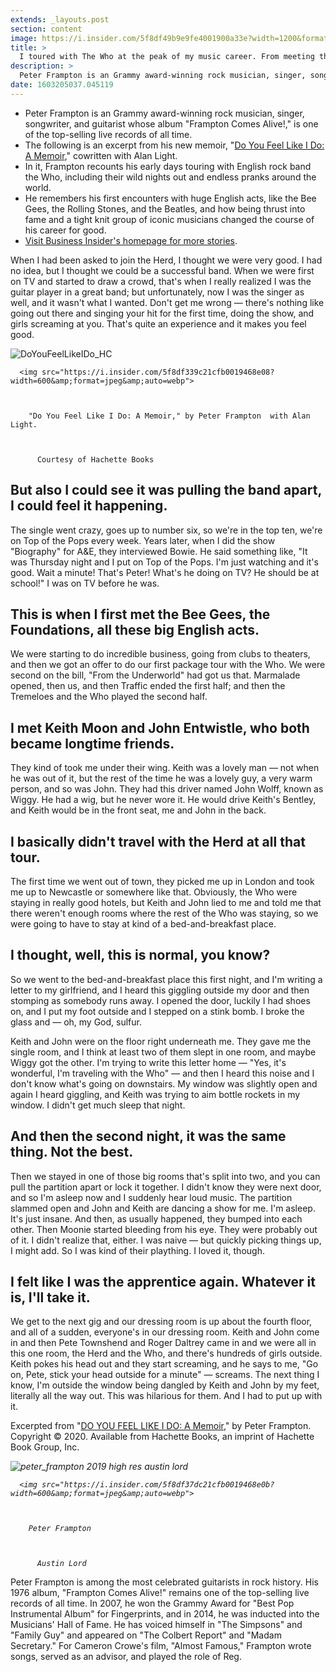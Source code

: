 ```yaml
--- 
extends: _layouts.post 
section: content 
image: https://i.insider.com/5f8df49b9e9fe4001900a33e?width=1200&format=jpeg 
title: > 
  I toured with The Who at the peak of my music career. From meeting the Bee Gees to sulfur stink bombs outside my hotel room, here's what it was like. 
description: > 
  Peter Frampton is an Grammy award-winning rock musician, singer, songwriter, and guitarist whose album "Frampton Comes Alive!," is one of the top-selling live records of all time."Do You Feel Like I Do: A Memoir," by Peter Frampton with Alan Light.That's Peter!The next thing I know, I'm outside the window being dangled by Keith and John by my feet, literally all the way out.Excerpted from "DO YOU FEEL LIKE I DO: A Memoir," by Peter Frampton. 
date: 1603205037.045119 
--- 
```

<div><ul class="summary-list">
<li>Peter Frampton is an Grammy award-winning rock musician, singer, songwriter, and guitarist whose album "Frampton Comes Alive!," is one of the top-selling live records of all time.</li>
<li>The following is an excerpt from his new memoir, "<a href="https://www.hachettebooks.com/titles/peter-frampton/do-you-feel-like-i-do/9780316425315/">Do You Feel Like I Do: A Memoir</a>," cowritten with Alan Light.</li>
<li>In it, Frampton recounts his early days touring with English rock band the Who, including their wild nights out and endless pranks around the world.&#160;</li>
<li>He remembers his first encounters with huge English acts, like the Bee Gees, the Rolling Stones, and the Beatles, and how being thrust into fame and a tight knit group of iconic musicians changed the course of his career for good.&#160;</li>
<li><a href="https://www.businessinsider.com/?hprecirc-bullet">Visit Business Insider's homepage for more stories</a>.</li>
</ul>
<p id="gpt-post-thewire-mobile_in_post_ad-fluid-1" class="ad ad-wrapper fluid in-post only-mobile"></p>

<p id="gpt-post-thewire-desktop_in_post_ad-fluid-1" class="ad ad-wrapper fluid in-post only-desktop"></p>
<p>When I had been asked to join the Herd, I thought we were very good. I had no idea, but I thought we could be a successful band. When we were first on TV and started to draw a crowd, that's when I really realized I was the guitar player in a great band; but unfortunately, now I was the singer as well, and it wasn't what I wanted. Don't get me wrong &#8212; there's nothing like going out there and singing your hit for the first time, doing the show, and girls screaming at you. That's quite an experience and it makes you feel good.</p><p>
      <img class="lazy-image " src="" alt="DoYouFeelLikeIDo_HC">
    
    
      <img src="https://i.insider.com/5f8df339c21cfb0019468e08?width=600&amp;format=jpeg&amp;auto=webp">
    
    
    
        "Do You Feel Like I Do: A Memoir," by Peter Frampton  with Alan Light.
      

        
          Courtesy of Hachette Books
        
    
</p><h2>But also I could see it was pulling the band apart, I could feel it happening.</h2><p>The single went crazy, goes up to number six, so we're in the top ten, we're on Top of the Pops every week. Years later, when I did the show "Biography" for A&amp;E, they interviewed Bowie. He said something like, "It was Thursday night and I put on Top of the Pops. I'm just watching and it's good. Wait a minute! That's Peter! What's he doing on TV? He should be at school!" I was on TV before he was.</p><h2>This is when I first met the Bee Gees, the Foundations, all these big English acts.</h2><p>We were starting to do incredible business, going from clubs to theaters, and then we got an offer to do our first package tour with the Who. We were second on the bill, "From the Underworld" had got us that. Marmalade opened, then us, and then Traffic ended the first half; and then the Tremeloes and the Who played the second half.</p><h2>I met Keith Moon and John Entwistle, who both became longtime friends.</h2><p>They kind of took me under their wing. Keith was a lovely man &#8212; not when he was out of it, but the rest of the time he was a lovely guy, a very warm person, and so was John. They had this driver named John Wolff, known as Wiggy. He had a wig, but he never wore it. He would drive Keith's Bentley, and Keith would be in the front seat, me and John in the back.</p>
<p id="gpt-post-thewire-mobile_in_post_ad-fluid-2" class="ad ad-wrapper fluid in-post only-mobile"></p>

<p id="gpt-post-thewire-desktop_in_post_ad-fluid-2" class="ad ad-wrapper fluid in-post only-desktop"></p>
<h2>I basically didn't travel with the Herd at all that tour.</h2><p>The first time we went out of town, they picked me up in London and took me up to Newcastle or somewhere like that. Obviously, the Who were staying in really good hotels, but Keith and John lied to me and told me that there weren't enough rooms where the rest of the Who was staying, so we were going to have to stay at kind of a bed-and-breakfast place.</p><h2>I thought, well, this is normal, you know?</h2><p>So we went to the bed-and-breakfast place this first night, and I'm writing a letter to my girlfriend, and I heard this giggling outside my door and then stomping as somebody runs away. I opened the door, luckily I had shoes on, and I put my foot outside and I stepped on a stink bomb. I broke the glass and &#8212; oh, my God, sulfur.</p><p>Keith and John were on the floor right underneath me. They gave me the single room, and I think at least two of them slept in one room, and maybe Wiggy got the other. I'm trying to write this letter home &#8212; "Yes, it's wonderful, I'm traveling with the Who" &#8212; and then I heard this noise and I don't know what's going on downstairs. My window was slightly open and again I heard giggling, and Keith was trying to aim bottle rockets in my window. I didn't get much sleep that night.</p><h2>And then the second night, it was the same thing. Not the best.</h2><p>Then we stayed in one of those big rooms that's split into two, and you can pull the partition apart or lock it together. I didn't know they were next door, and so I'm asleep now and I suddenly hear loud music. The partition slammed open and John and Keith are dancing a show for me. I'm asleep. It's just insane. And then, as usually happened, they bumped into each other. Then Moonie started bleeding from his eye. They were probably out of it. I didn't realize that, either. I was naive &#8212; but quickly picking things up, I might add. So I was kind of their plaything. I loved it, though.</p>
<p id="gpt-post-thewire-mobile_in_post_ad-fluid-3" class="ad ad-wrapper fluid in-post only-mobile"></p>

<p id="gpt-post-thewire-desktop_in_post_ad-fluid-3" class="ad ad-wrapper fluid in-post only-desktop"></p>
<h2>I felt like I was the apprentice again. Whatever it is, I'll take it.</h2><p>We get to the next gig and our dressing room is up about the fourth floor, and all of a sudden, everyone's in our dressing room. Keith and John come in and then Pete Townshend and Roger Daltrey came in and we were all in this one room, the Herd and the Who, and there's hundreds of girls outside. Keith pokes his head out and they start screaming, and he says to me, "Go on, Pete, stick your head outside for a minute" &#8212; screams. The next thing I know, I'm outside the window being dangled by Keith and John by my feet, literally all the way out. This was hilarious for them. And I had to put up with it.</p><p>Excerpted from "<a href="https://www.hachettebooks.com/titles/peter-frampton/do-you-feel-like-i-do/9780316425315/">DO YOU FEEL LIKE I DO: A Memoir</a>," by Peter Frampton. Copyright &#169; 2020. Available from Hachette Books, an imprint of Hachette Book Group, Inc.</p><p><em>
      <img class="lazy-image " src="" alt="peter_frampton 2019 high res austin lord">
    
    
      <img src="https://i.insider.com/5f8df37dc21cfb0019468e0b?width=600&amp;format=jpeg&amp;auto=webp">
    
    
    
        Peter Frampton
      

        
          Austin Lord
        
    
</em></p><p>Peter Frampton is among the most celebrated guitarists in rock history. His 1976 album, "Frampton Comes Alive!" remains one of the top-selling live records of all time. In 2007, he won the Grammy Award for "Best Pop Instrumental Album" for Fingerprints, and in 2014, he was inducted into the Musicians' Hall of Fame. He has voiced himself in "The Simpsons" and "Family Guy" and appeared on "The Colbert Report" and "Madam Secretary." For Cameron Crowe's film, "Almost Famous," Frampton wrote songs, served as an advisor, and played the role of Reg.</p>
                  </div>